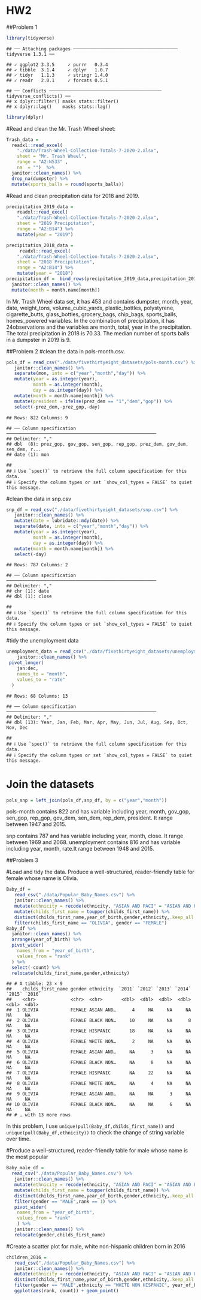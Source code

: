 HW2
================

\#\#Problem 1

``` r
library(tidyverse)
```

    ## ── Attaching packages ─────────────────────────────────────── tidyverse 1.3.1 ──

    ## ✓ ggplot2 3.3.5     ✓ purrr   0.3.4
    ## ✓ tibble  3.1.4     ✓ dplyr   1.0.7
    ## ✓ tidyr   1.1.3     ✓ stringr 1.4.0
    ## ✓ readr   2.0.1     ✓ forcats 0.5.1

    ## ── Conflicts ────────────────────────────────────────── tidyverse_conflicts() ──
    ## x dplyr::filter() masks stats::filter()
    ## x dplyr::lag()    masks stats::lag()

``` r
library(dplyr)
```

\#Read and clean the Mr. Trash Wheel sheet:

``` r
Trash_data = 
  readxl::read_excel(
    "./data/Trash-Wheel-Collection-Totals-7-2020-2.xlsx",
    sheet = "Mr. Trash Wheel",
    range = "A2:N533" ,
    na  = "")  %>%
  janitor::clean_names() %>%
  drop_na(dumpster) %>%
  mutate(sports_balls = round(sports_balls))
```

\#Read and clean precipitation data for 2018 and 2019.

``` r
precipitation_2019_data = 
    readxl::read_excel(
    "./data/Trash-Wheel-Collection-Totals-7-2020-2.xlsx",
    sheet = "2019 Precipitation",
    range = "A2:B14") %>%
    mutate(year = "2019")

precipitation_2018_data =
     readxl::read_excel(
    "./data/Trash-Wheel-Collection-Totals-7-2020-2.xlsx",
    sheet = "2018 Precipitation",
    range = "A2:B14") %>%
    mutate(year = "2018")
precipitation_df =  bind_rows(precipitation_2019_data,precipitation_2018_data) %>%
  janitor::clean_names() %>%
  mutate(month = month.name[month])
```

In Mr. Trash Wheel data set, it has 453 and contains dumpster, month,
year, date, weight\_tons, volume\_cubic\_yards, plastic\_bottles,
polystyrene, cigarette\_butts, glass\_bottles, grocery\_bags,
chip\_bags, sports\_balls, homes\_powered variables. In the combination
of precipitation, it has 24observations and the variables are month,
total, year in the precipitation. The total precipitation in 2018 is
70.33. The median number of sports balls in a dumpster in 2019 is 9.

\#\#Problem 2 \#clean the data in pols-month.csv.

``` r
pols_df = read_csv("./data/fivethirtyeight_datasets/pols-month.csv") %>%
   janitor::clean_names() %>%
   separate(mon, into = c("year","month","day")) %>%
   mutate(year = as.integer(year),
          month = as.integer(month),
          day = as.integer(day)) %>%
   mutate(month = month.name[month]) %>%
   mutate(president = ifelse(prez_dem == "1","dem","gop")) %>%
   select(-prez_dem,-prez_gop,-day)
```

    ## Rows: 822 Columns: 9

    ## ── Column specification ────────────────────────────────────────────────────────
    ## Delimiter: ","
    ## dbl  (8): prez_gop, gov_gop, sen_gop, rep_gop, prez_dem, gov_dem, sen_dem, r...
    ## date (1): mon

    ## 
    ## ℹ Use `spec()` to retrieve the full column specification for this data.
    ## ℹ Specify the column types or set `show_col_types = FALSE` to quiet this message.

\#clean the data in snp.csv

``` r
snp_df = read_csv("./data/fivethirtyeight_datasets/snp.csv") %>%
   janitor::clean_names() %>%   
   mutate(date = lubridate::mdy(date)) %>%
   separate(date, into = c("year","month","day")) %>%
   mutate(year = as.integer(year),
          month = as.integer(month),
          day = as.integer(day)) %>%
   mutate(month = month.name[month]) %>%
   select(-day)
```

    ## Rows: 787 Columns: 2

    ## ── Column specification ────────────────────────────────────────────────────────
    ## Delimiter: ","
    ## chr (1): date
    ## dbl (1): close

    ## 
    ## ℹ Use `spec()` to retrieve the full column specification for this data.
    ## ℹ Specify the column types or set `show_col_types = FALSE` to quiet this message.

\#tidy the unemployment data

``` r
unemployment_data = read_csv("./data/fivethirtyeight_datasets/unemployment.csv") %>%
    janitor::clean_names() %>%
 pivot_longer(
    jan:dec,
    names_to = "month",
    values_to = "rate"
  )
```

    ## Rows: 68 Columns: 13

    ## ── Column specification ────────────────────────────────────────────────────────
    ## Delimiter: ","
    ## dbl (13): Year, Jan, Feb, Mar, Apr, May, Jun, Jul, Aug, Sep, Oct, Nov, Dec

    ## 
    ## ℹ Use `spec()` to retrieve the full column specification for this data.
    ## ℹ Specify the column types or set `show_col_types = FALSE` to quiet this message.

# Join the datasets

``` r
pols_snp = left_join(pols_df,snp_df, by = c("year","month"))
```

pols-month contains 822 and has variable including year, month,
gov\_gop, sen\_gop, rep\_gop, gov\_dem, sen\_dem, rep\_dem, president.
It range between 1947 and 2015.

snp contains 787 and has variable including year, month, close. It range
between 1969 and 2068. unemployment contains 816 and has variable
including year, month, rate.It range between 1948 and 2015.

\#\#Problem 3

\#Load and tidy the data. Produce a well-structured, reader-friendly
table for female whose name is Olivia.

``` r
Baby_df = 
   read_csv("./data/Popular_Baby_Names.csv") %>%
   janitor::clean_names() %>%   
   mutate(ethnicity = recode(ethnicity, "ASIAN AND PACI" = "ASIAN AND PACIFIC ISLANDER","WHITE NON HISP" = "WHITE NON HISPANIC", "BLACK NON HISP" = "BLACK NON HISPANIC")) %>%
   mutate(childs_first_name = toupper(childs_first_name)) %>%
   distinct(childs_first_name,year_of_birth,gender,ethnicity,.keep_all = TRUE) %>%
   filter(childs_first_name == "OLIVIA", gender == "FEMALE") 
Baby_df %>%
  janitor::clean_names() %>%
  arrange(year_of_birth) %>%
  pivot_wider(
    names_from = "year_of_birth",
    values_from = "rank"
  ) %>%
  select(-count) %>%
  relocate(childs_first_name,gender,ethnicity)
```

    ## # A tibble: 23 × 9
    ##    childs_first_name gender ethnicity  `2011` `2012` `2013` `2014` `2015` `2016`
    ##    <chr>             <chr>  <chr>       <dbl>  <dbl>  <dbl>  <dbl>  <dbl>  <dbl>
    ##  1 OLIVIA            FEMALE ASIAN AND…      4     NA     NA     NA     NA     NA
    ##  2 OLIVIA            FEMALE BLACK NON…     10     NA     NA      8     NA     NA
    ##  3 OLIVIA            FEMALE HISPANIC       18     NA     NA     NA     NA     NA
    ##  4 OLIVIA            FEMALE WHITE NON…      2     NA     NA     NA     NA     NA
    ##  5 OLIVIA            FEMALE ASIAN AND…     NA      3     NA     NA     NA     NA
    ##  6 OLIVIA            FEMALE BLACK NON…     NA      8     NA     NA     NA     NA
    ##  7 OLIVIA            FEMALE HISPANIC       NA     22     NA     NA     NA     NA
    ##  8 OLIVIA            FEMALE WHITE NON…     NA      4     NA     NA     NA     NA
    ##  9 OLIVIA            FEMALE ASIAN AND…     NA     NA      3     NA     NA     NA
    ## 10 OLIVIA            FEMALE BLACK NON…     NA     NA      6     NA     NA     NA
    ## # … with 13 more rows

In this problem, I use `unique(pull(Baby_df,childs_first_name))` and
`unique(pull(Baby_df,ethnicity))` to check the change of string variable
over time.

\#Produce a well-structured, reader-friendly table for male whose name
is the most popular

``` r
Baby_male_df = 
  read_csv("./data/Popular_Baby_Names.csv") %>%
   janitor::clean_names() %>%   
   mutate(ethnicity = recode(ethnicity, "ASIAN AND PACI" = "ASIAN AND PACIFIC ISLANDER","WHITE NON HISP" = "WHITE NON HISPANIC", "BLACK NON HISP" = "BLACK NON HISPANIC")) %>%
   mutate(childs_first_name = toupper(childs_first_name)) %>%
   distinct(childs_first_name,year_of_birth,gender,ethnicity,.keep_all = TRUE) %>%
   filter(gender == "MALE",rank == 1) %>%
   pivot_wider(
    names_from = "year_of_birth",
    values_from = "rank"
    ) %>%
   janitor::clean_names() %>%
   relocate(gender,childs_first_name)
```

\#Create a scatter plot for male, white non-hispanic children born in
2016

``` r
children_2016 = 
   read_csv("./data/Popular_Baby_Names.csv") %>%
   janitor::clean_names() %>% 
   mutate(ethnicity = recode(ethnicity, "ASIAN AND PACI" = "ASIAN AND PACIFIC ISLANDER","WHITE NON HISP" = "WHITE NON HISPANIC", "BLACK NON HISP" = "BLACK NON HISPANIC")) %>%
   distinct(childs_first_name,year_of_birth,gender,ethnicity,.keep_all = TRUE) %>%
   filter(gender == "MALE",ethnicity == "WHITE NON HISPANIC", year_of_birth == 2016) %>%
   ggplot(aes(rank, count)) + geom_point()
```
